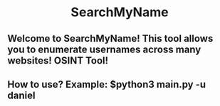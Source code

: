 <div align="center"> <h1> SearchMyName </h1> </div>
<h2> Welcome to SearchMyName! This tool allows you to enumerate usernames across many websites! OSINT Tool! </h2>
<h2> How to use? Example: $python3 main.py -u daniel </h2>
